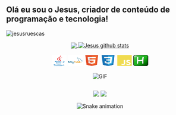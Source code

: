 ## Olá eu sou o Jesus, criador de conteúdo de programação e tecnologia!
<p align="left"> <img src="https://komarev.com/ghpvc/?username=jesusruescas&label=Views&color=blue&style=plastic" alt="jesusruescas" /> </p>

<div align="center">
    <a href="https://github.com/jesusruescas">
        <img align="center"
            src="https://github-readme-stats.vercel.app/api/top-langs/?username=jesusruescas&theme=github_dark&hide_langs_below=1" />
    </a>
    <a href="https://github.com/jesusruescas">
        <img align="center"
            src="https://github-readme-stats.vercel.app/api?username=jesusruescas&show_icons=true&theme=github_dark&line_height=20"
            alt="Jesus github stats" />
    </a>

       
<div style="display: inline_block"><br>
  <img align="center" alt="Jesus-Java" height="30" width="40" src="https://raw.githubusercontent.com/devicons/devicon/master/icons/java/java-original.svg">
  <img align="center" alt="Jesus-MySQL" height="30" width="40" src="https://raw.githubusercontent.com/devicons/devicon/master/icons/mysql/mysql-original-wordmark.svg">
  <img align="center" alt="Jesus-HTML" height="30" width="40" src="https://raw.githubusercontent.com/devicons/devicon/master/icons/html5/html5-original.svg">
  <img align="center" alt="Jesus-CSS" height="30" width="40" src="https://raw.githubusercontent.com/devicons/devicon/master/icons/css3/css3-original.svg">
  <img align="center" alt="Jesus-Js" height="30" width="40" src="https://raw.githubusercontent.com/devicons/devicon/master/icons/javascript/javascript-plain.svg">
  <img align="center" alt="Jesus-AHK" height="30" width="40" src="https://raw.githubusercontent.com/Ixiko/AHK-Forum/master/images/AHK%20main%20icon.png">
  <br></br>
  <img align="center" alt="GIF" src="https://i.imgur.com/6XuW0TR.gif" width="120px" />
    </div>
    
  
  ##
 
<div> 
  <a href = "mailto:jrj_business@outlook.com"><img src="https://img.shields.io/badge/-Gmail-%23333?style=for-the-badge&logo=gmail&logoColor=white" target="_blank"></a>
  <a href="https://www.linkedin.com/in/JesusRuescas" target="_blank"><img src="https://img.shields.io/badge/-LinkedIn-%230077B5?style=for-the-badge&logo=linkedin&logoColor=white" target="_blank"></a> 
 
 ![Snake animation](https://github.com/JesusRuescas/JesusRuescas/blob/output/github-contribution-grid-snake.svg)
 
</div>
